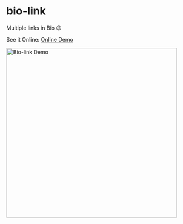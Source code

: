 # bio-link

Multiple links in Bio 😉

See it Online: [Online Demo](https://cafedx.github.io/bio-link)

<img height="450px" src="https://raw.githubusercontent.com/cafedx/bio-link/main/bio-link.jpeg" alt="Bio-link Demo"/>
